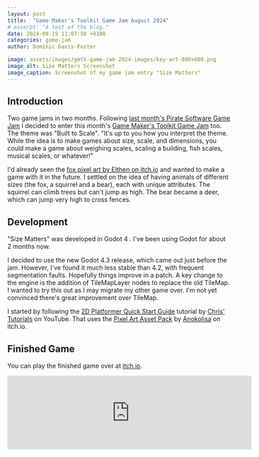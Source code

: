 ```yaml
---
layout: post
title:  "Game Maker's Toolkit Game Jam August 2024"
# excerpt: "A test of the blog."
date: 2024-08-19 11:07:50 +0100
categories: game-jam
author: Dominic Davis-Foster

image: assets/images/gmtk-game-jam-2024-images/key-art-800x600.png
image_alt: Size Matters Screenshot
image_caption: Screenshot of my game jam entry "Size Matters"
---
```


## Introduction

Two game jams in two months. Following [last month's Pirate Software Game Jam](/game-jam/pirate-software-game-jam/)
I decided to enter this month's [Game Maker's Toolkit Game Jam](https://itch.io/jam/gmtk-2024) too.
The theme was "Built to Scale". "It's up to you how you interpret the theme. While the idea is to make games about size, scale, and dimensions, you could make a game about weighing scales, scaling a building, fish scales, musical scales, or whatever!"

I'd already seen the [fox pixel art by Elthen on itch.io](https://elthen.itch.io/2d-pixel-art-fox-sprites) and wanted to make a game with it in the future.
I settled on the idea of having animals of different sizes (the fox, a squirrel and a bear), each with unique attributes.
The squirrel can climb trees but can't jump as high. The bear became a deer, which can jump very high to cross fences.

## Development

"Size Matters" was developed in Godot 4 . I've been using Godot for about 2 months now.

I decided to use the new Godot 4.3 release, which came out just before the jam.
However, I've found it much less stable than 4.2, with frequent segmentation faults.
Hopefully things improve in a patch.
A key change to the engine is the addition of TileMapLayer nodes to replace the old TileMap.
I wanted to try this out as I may migrate my other game over.
I'm not yet convinced there's great improvement over TileMap.

I started by following the [2D Platformer Quick Start Guide](https://www.youtube.com/watch?v=43c-Sm5GMbc) tutorial
by [Chris' Tutorials](https://www.youtube.com/@ChrisTutorialsYT) on YouTube.
That uses the [Pixel Art Asset Pack](https://anokolisa.itch.io/sidescroller-pixelart-sprites-asset-pack-forest-16x16)
by [Anokolisa](https://anokolisa.itch.io/) on itch.io.


## Finished Game

You can play the finished game over at [itch.io](https://potbanksoftware.itch.io/size-matters).


<iframe frameborder="0" src="https://itch.io/embed/2907555" width="552" height="167"><a href="https://potbanksoftware.itch.io/size-matters">Size Matters by potbanksoftware</a></iframe>

